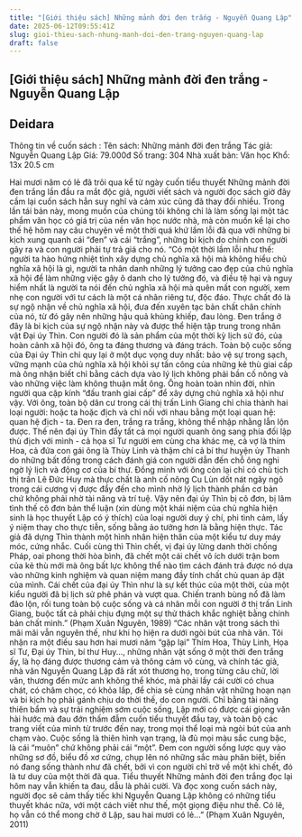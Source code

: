 ```yaml
---
title: "[Giới thiệu sách] Những mảnh đời đen trắng - Nguyễn Quang Lập"
date: 2025-06-12T09:55:41Z
slug: gioi-thieu-sach-nhung-manh-doi-den-trang-nguyen-quang-lap
draft: false
---
```


## [Giới thiệu sách] Những mảnh đời đen trắng - Nguyễn Quang Lập

## Deidara

​Thông tin về cuốn sách :
Tên sách: Những mảnh đời đen trắng
Tác giả: Nguyễn Quang Lập
Giá: 79.000đ
Số trang: 304
Nhà xuất bản: Văn học
Khổ: 13x 20.5 cm

 
Hai mươi năm có lẻ đã trôi qua kể từ ngày cuốn tiểu thuyết Những mảnh đời đen trắng  lần đầu ra mắt độc giả, người viết sách và người đọc sách giờ đây cầm  lại cuốn sách hẳn suy nghĩ và cảm xúc cũng đã thay đổi nhiều. Trong lần  tái bản này, mong muốn của chúng tôi không chỉ là làm sống lại một tác  phẩm văn học có giá trị của nền văn học nước nhà, mà còn muốn kể lại cho  thế hệ hôm nay câu chuyện về một thời quá khứ lầm lỗi đã qua với những  bi kịch xung quanh cái “đen” và cái “trắng”, những bi kịch do chính con  người gây ra và con người phải tự trả giá cho nó.
“Có một thời lầm lỗi như thế: người ta  hào hứng nhiệt tình xây dựng chủ nghĩa xã hội mà không hiểu chủ nghĩa  xã hội là gì, người ta nhân danh những lý tưởng cao đẹp của chủ nghĩa xã  hội để làm những việc gây ô danh cho lý tưởng đó, và điều tệ hại và  nguy hiểm nhất là người ta nói đến chủ nghĩa xã hội mà quên mất con  người, xem nhẹ con người với tư cách là một cá nhân riêng tư, độc đáo.  Thực chất đó là sự ngộ nhận về chủ nghĩa xã hội, đưa đến xuyên tạc bản  chất chân chính của nó, từ đó gây nên những hậu quả khủng khiếp, đau  lòng. 
Đen trắng ở đây là bi kịch của sự ngộ  nhận này và được thể hiện tập trung trong nhân vật Đại úy Thìn. Con  người đó là sản phẩm của một thời kỳ lịch sử đó, của hoàn cảnh xã hội  đó, ông ta đáng thương và đáng trách. Toàn bộ cuộc sống của Đại úy Thìn  chỉ quy lại ở một dục vọng duy nhất: bảo vệ sự trong sạch, vững mạnh của  chủ nghĩa xã hội khỏi sự tấn công của những kẻ thù giai cấp mà ông nhận  biết chỉ bằng cách dựa vào lý lịch không phải bần cố nông và vào những  việc làm không thuận mắt ông. Ông hoàn toàn nhìn đời, nhìn người qua cặp  kính “đấu tranh giai cấp” để xây dựng chủ nghĩa xã hội như vậy. Với  ông, toàn bộ dân cư trong cái thị trấn Linh Giang chỉ chia thành hai  loại người: hoặc ta hoặc địch và chỉ nối với nhau bằng một loại quan hệ:  quan hệ địch - ta. Đen ra đen, trắng ra trắng, không thể nhập nhằng lẫn  lộn được. Thế nên đại úy Thìn đẩy tất cả mọi người quanh ông sang phía  đối lập thù địch với mình - cả họa sĩ Tư người em cùng cha khác mẹ, cả  vợ là thím Hoa, cả đứa con gái ông là Thùy Linh và thậm chí cả bí thư  huyện ủy Thanh do những bất đồng trong cách đánh giá con người dẫn đến  chỗ ông nghi ngờ lý lịch và động cơ của bí thư. Đồng minh với ông còn  lại chỉ có chủ tịch thị trấn Lê Đức Huy mà thực chất là anh cố nông Cu  Lùn dốt nát ngây ngô trong cái cương vị được đẩy đến cho mình nhờ lý  lịch thành phần cơ bản chứ không phải nhờ tài năng và trí tuệ. 
Vậy nên đại úy Thìn bị cô đơn, bị lâm  tình thế cô đơn bản thể luận (xin dùng một khái niệm của chủ nghĩa hiện  sinh là học thuyết Lập có ý thích) của loại người duy ý chí, phi tình  cảm, lấy ý niệm thay cho thực tiễn, sống bằng ảo tưởng hơn là bằng hiện  thực. Tác giả đã dựng Thìn thành một hình nhân hiện thân của một kiểu tư  duy máy móc, cứng nhắc. Cuối cùng thì Thìn chết, vị đại úy lừng danh  thời chống Pháp, oai phong thời hòa bình, đã chết một cái chết vô ích  dưới trận bom của kẻ thù mới mà ông bất lực không thể nào tìm cách đánh  trả được nó dựa vào những kinh nghiệm và quan niệm mang đầy tính chất  chủ quan áp đặt của mình. Cái chết của đại úy Thìn như là sự kết thúc  của một thời, của một kiểu người đã bị lịch sử phê phán và vượt qua.  Chiến tranh bùng nổ đã làm đảo lộn, rối tung toàn bộ cuộc sống và cá  nhân mỗi con người ở thị trấn Linh Giang, buộc tất cả phải chịu đựng một  sự thử thách khắc nghiệt bằng chính bản chất mình.”
(Phạm Xuân Nguyên, 1989)​ “Các  nhân vật trong sách thì mãi mãi vẫn nguyên thế, như khi họ hiện ra dưới  ngòi bút của nhà văn. Tôi nhận ra một điều sau hơn hai mươi năm “gặp  lại” Thím Hoa, Thùy Linh, Họa sĩ Tư, Đại úy Thìn, bí thư Huy..., những  nhân vật sống ở một thời đen trắng ấy, là họ đáng được thương cảm và  thông cảm vô cùng, và chính tác giả, nhà văn Nguyễn Quang Lập đã rất xót  thương họ, trong từng câu chữ, lời văn, thương đến mức anh không thể  khóc, mà phải lấy cái cười có chua chát, có châm chọc, có khỏa lấp, để  chia sẻ cùng nhân vật những hoạn nạn và bi kịch họ phải gánh chịu do  thời thế, do con người. Chỉ bằng tài năng thiên bẩm và sự trải nghiệm  sớm cuộc sống, Lập mới có được cái giọng văn hài hước mà đau đớn thấm  đẫm cuốn tiểu thuyết đầu tay, và toàn bộ các trang viết của mình từ  trước đến nay, trong mọi thể loại mà ngòi bút của anh chạm vào. Cuộc  sống là thiên hình vạn trạng, là đủ mọi màu sắc cung bậc, là cái “muôn”  chứ không phải cái “một”. Đem con người sống lược quy vào những sơ đồ,  biểu đồ xơ cứng, chụp lên nó những sắc màu phân biệt, biến nó đang sống  thành như đã chết, bởi vì con người chỉ trở về một khi chết, đó là tư  duy của một thời đã qua. Tiểu thuyết Những mảnh đời đen trắng đọc  lại hôm nay vẫn khiến ta đau, dẫu là phải cười. Và đọc xong cuốn sách  này, người đọc sẽ cảm thấy tiếc khi Nguyễn Quang Lập không có những tiểu  thuyết khác nữa, với một cách viết như thế, một giọng điệu như thế. Có  lẽ, họ vẫn có thể mong chờ ở Lập, sau hai mươi có lẻ...”
(Phạm Xuân Nguyên, 2011)

​